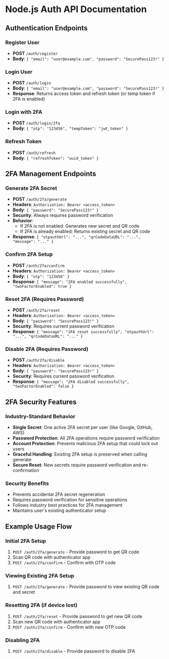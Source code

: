 # Node.js Auth API Documentation

## Authentication Endpoints

### Register User
- **POST** `/auth/register`
- **Body**: `{ "email": "user@example.com", "password": "SecurePass123!" }`

### Login User
- **POST** `/auth/login`
- **Body**: `{ "email": "user@example.com", "password": "SecurePass123!" }`
- **Response**: Returns access token and refresh token (or temp token if 2FA is enabled)

### Login with 2FA
- **POST** `/auth/login/2fa`
- **Body**: `{ "otp": "123456", "tempToken": "jwt_token" }`

### Refresh Token
- **POST** `/auth/refresh`
- **Body**: `{ "refreshToken": "uuid_token" }`

## 2FA Management Endpoints

### Generate 2FA Secret
- **POST** `/auth/2fa/generate`
- **Headers**: `Authorization: Bearer <access_token>`
- **Body**: `{ "password": "SecurePass123!" }`
- **Security**: Always requires password verification
- **Behavior**: 
  - If 2FA is not enabled: Generates new secret and QR code
  - If 2FA is already enabled: Returns existing secret and QR code
- **Response**: `{ "otpauthUrl": "...", "qrCodeDataURL": "...", "message": "..." }`

### Confirm 2FA Setup
- **POST** `/auth/2fa/confirm`
- **Headers**: `Authorization: Bearer <access_token>`
- **Body**: `{ "otp": "123456" }`
- **Response**: `{ "message": "2FA enabled successfully", "twoFactorEnabled": true }`

### Reset 2FA (Requires Password)
- **POST** `/auth/2fa/reset`
- **Headers**: `Authorization: Bearer <access_token>`
- **Body**: `{ "password": "SecurePass123!" }`
- **Security**: Requires current password verification
- **Response**: `{ "message": "2FA reset successfully", "otpauthUrl": "...", "qrCodeDataURL": "..." }`

### Disable 2FA (Requires Password)
- **POST** `/auth/2fa/disable`
- **Headers**: `Authorization: Bearer <access_token>`
- **Body**: `{ "password": "SecurePass123!" }`
- **Security**: Requires current password verification
- **Response**: `{ "message": "2FA disabled successfully", "twoFactorEnabled": false }`

## 2FA Security Features

### Industry-Standard Behavior
- **Single Secret**: One active 2FA secret per user (like Google, GitHub, AWS)
- **Password Protection**: All 2FA operations require password verification
- **Account Protection**: Prevents malicious 2FA setup that could lock out users
- **Graceful Handling**: Existing 2FA setup is preserved when calling generate
- **Secure Reset**: New secrets require password verification and re-confirmation

### Security Benefits
- Prevents accidental 2FA secret regeneration
- Requires password verification for sensitive operations
- Follows industry best practices for 2FA management
- Maintains user's existing authenticator setup

## Example Usage Flow

### Initial 2FA Setup
1. `POST /auth/2fa/generate` - Provide password to get QR code
2. Scan QR code with authenticator app
3. `POST /auth/2fa/confirm` - Confirm with OTP code

### Viewing Existing 2FA Setup
1. `POST /auth/2fa/generate` - Provide password to view existing QR code and secret

### Resetting 2FA (if device lost)
1. `POST /auth/2fa/reset` - Provide password to get new QR code
2. Scan new QR code with authenticator app
3. `POST /auth/2fa/confirm` - Confirm with new OTP code

### Disabling 2FA
1. `POST /auth/2fa/disable` - Provide password to disable 2FA 